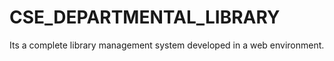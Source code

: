 # CSE_DEPARTMENTAL_LIBRARY
Its a complete library management system developed in a web environment.
